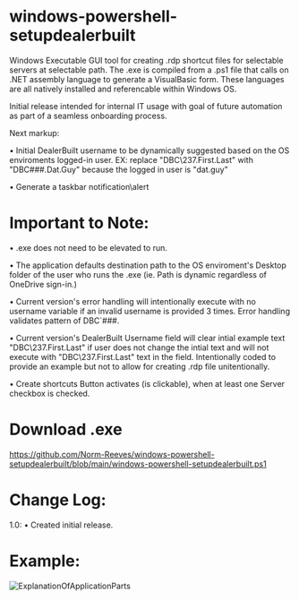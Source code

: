 # windows-powershell-setupdealerbuilt

Windows Executable GUI tool for creating .rdp shortcut files for selectable servers at selectable path.  The .exe is compiled from a .ps1 file that calls on .NET assembly language to generate a VisualBasic form.  These languages are all natively installed and referencable within Windows OS.

Initial release intended for internal IT usage with goal of future automation as part of a seamless onboarding process.

Next markup:

• Initial DealerBuilt username to be dynamically suggested based on the OS enviroments logged-in user. EX: replace "DBC\237.First.Last" with "DBC\###.Dat.Guy" because the logged in user is "dat.guy"
	
• Generate a taskbar notification\alert

Important to Note:
=========
• .exe does not need to be elevated to run.

• The application defaults destination path to the OS enviroment's Desktop folder of the user who runs the .exe (ie. Path is dynamic regardless of OneDrive sign-in.)

• Current version's error handling will intentionally execute with no username variable if an invalid username is provided 3 times.  Error handling validates pattern of  DBC`\###.

• Current version's DealerBuilt Username field will clear intial example text "DBC\237.First.Last" if user does not change the intial text and will not execute with     "DBC\237.First.Last" text in the field.  Intentionally coded to provide an example but not to allow for creating .rdp file unitentionally.

• Create shortcuts Button activates (is clickable), when at least one Server checkbox is checked.

Download .exe
=========
https://github.com/Norm-Reeves/windows-powershell-setupdealerbuilt/blob/main/windows-powershell-setupdealerbuilt.ps1

Change Log:
============
1.0:
  • Created initial release.

Example:
=========
![ExplanationOfApplicationParts](https://github.com/Norm-Reeves/windows-powershell-setupdealerbuilt/assets/134522295/ffc95534-0f15-4c91-8e3e-4e56f3da5784)
